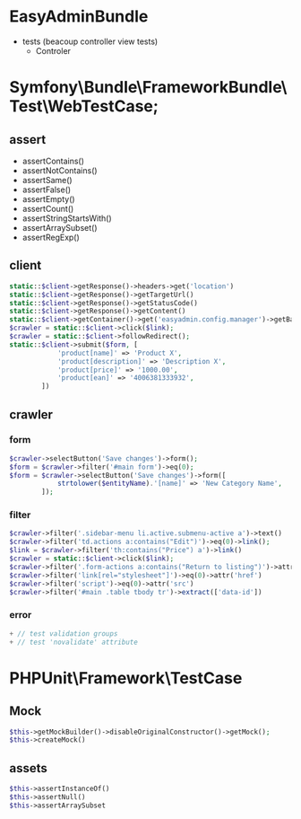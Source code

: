 EasyAdminBundle
===

- tests (beacoup controller view tests)
  + Controler

# Symfony\Bundle\FrameworkBundle\Test\WebTestCase;

## assert

- assertContains()
- assertNotContains()
- assertSame()
- assertFalse()
- assertEmpty()
- assertCount()
- assertStringStartsWith()
- assertArraySubset()
- assertRegExp()


## client

```php
static::$client->getResponse()->headers->get('location')
static::$client->getResponse()->getTargetUrl()
static::$client->getResponse()->getStatusCode()
static::$client->getResponse()->getContent()
static::$client->getContainer()->get('easyadmin.config.manager')->getBackendConfig()
$crawler = static::$client->click($link);
$crawler = static::$client->followRedirect();
static::$client->submit($form, [
            'product[name]' => 'Product X',
            'product[description]' => 'Description X',
            'product[price]' => '1000.00',
            'product[ean]' => '4006381333932',
        ])
```

## crawler

### form

```php
$crawler->selectButton('Save changes')->form();
$form = $crawler->filter('#main form')->eq(0);
$form = $crawler->selectButton('Save changes')->form([
            strtolower($entityName).'[name]' => 'New Category Name',
        ]);
```

### filter

```php
$crawler->filter('.sidebar-menu li.active.submenu-active a')->text()
$crawler->filter('td.actions a:contains("Edit")')->eq(0)->link();
$link = $crawler->filter('th:contains("Price") a')->link()
$crawler = static::$client->click($link);
$crawler->filter('.form-actions a:contains("Return to listing")')->attr('href');
$crawler->filter('link[rel="stylesheet"]')->eq(0)->attr('href')
$crawler->filter('script')->eq(0)->attr('src')
$crawler->filter('#main .table tbody tr')->extract(['data-id'])
```

### error

```php
+ // test validation groups
+ // test 'novalidate' attribute
```

# PHPUnit\Framework\TestCase

## Mock

```php
$this->getMockBuilder()->disableOriginalConstructor()->getMock();
$this->createMock()
```

## assets

```php
$this->assertInstanceOf()
$this->assertNull()
$this->assertArraySubset
```